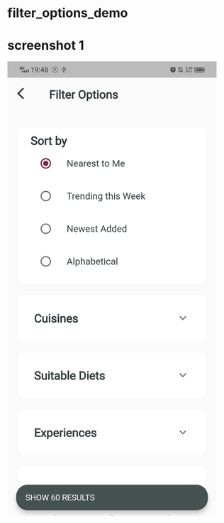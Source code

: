 # filter_options_demo


# screenshot 1
![screenshot 1](https://github.com/MaheshManoharan/FilterOptionsDemo/blob/main/assets/filter1.jpg)
